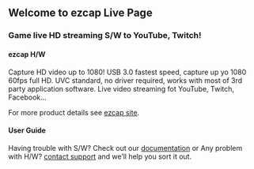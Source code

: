 ## Welcome to ezcap Live Page

### Game live HD streaming S/W to YouTube, Twitch!

#### ezcap H/W

Capture HD video up to 1080!
USB 3.0 fastest speed, capture up yo 1080 60fps full HD. 
UVC standard, no driver required, works with most of 3rd party application software.
Live video streaming fot YouTube, Twitch, Facebook...

For more product details see [ezcap site](http://www.ezcap.com/).

#### User Guide

Having trouble with S/W? Check out our [documentation](https://github.com/ezcapLive/User-Guide/) or 
Any problem with H/W? [contact support](http://www.ezcap.com/article_list_122.html) and we’ll help you sort it out.
